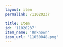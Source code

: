 ```yaml
---
layout: item
permalink: /11020237

title: Item
id: '11020237'
item_name: 'Unknown'
icon_url: '11050048.png'
---
```

